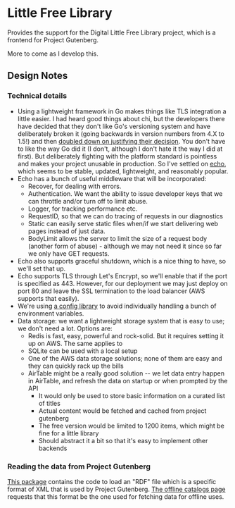 # Little Free Library
Provides the support for the Digital Little Free Library project, which is a frontend for Project Gutenberg.

More to come as I develop this.

## Design Notes

### Technical details

* Using a lightweight framework in Go makes things like TLS integration a little easier. I had heard good things about chi, but the developers there have decided that they don't like Go's versioning system and have deliberately broken it (going backwards in version numbers from 4.X to 1.5!) and then [doubled down on justifying their decision](https://github.com/go-chi/chi/issues/561). You don't have to like the way Go did it (I don't, although I don't hate it the way I did at first). But deliberately fighting with the platform standard is pointless and makes your project unusable in production. So I've settled on [echo](https://echo.labstack.com/), which seems to be stable, updated, lightweight, and reasonably popular.
* Echo has a bunch of useful middleware that will be incorporated:
    * Recover, for dealing with errors.
    * Authentication. We want the ability to issue developer keys that we can throttle and/or turn off to limit abuse.
    * Logger, for tracking performance etc.
    * RequestID, so that we can do tracing of requests in our diagnostics
    * Static can easily serve static files when/if we start delivering web pages instead of just data.
    * BodyLimit allows the server to limit the size of a request body (another form of abuse) - although we may not need it since so far we only have GET requests.
* Echo also supports graceful shutdown, which is a nice thing to have, so we'll set that up.
* Echo supports TLS through Let's Encrypt, so we'll enable that if the port is specified as 443. However, for our deployment we may just deploy on port 80 and leave the SSL termination to the load balancer (AWS supports that easily).
* We're using [a config library](https://github.com/codingconcepts/env) to avoid individually handling a bunch of environment variables.
* Data storage: we want a lightweight storage system that is easy to use; we don't need a lot. Options are:
    * Redis is fast, easy, powerful and rock-solid. But it requires setting it up on AWS. The same applies to
    * SQLite can be used with a local setup
    * One of the AWS data storage solutions; none of them are easy and they can quickly rack up the bills
    * AirTable might be a really good solution -- we let data entry happen in AirTable, and refresh the data on startup or when prompted by the API
        * It would only be used to store basic information on a curated list of titles
        * Actual content would be fetched and cached from project gutenberg
        * The free version would be limited to 1200 items, which might be fine for a little library
        * Should abstract it a bit so that it's easy to implement other backends


### Reading the data from Project Gutenberg

[This package](pkg/rdf) contains the code to load an "RDF" file which is a specific format of XML that is used by Project Gutenberg.
[The offline catalogs page](http://www.gutenberg.org/ebooks/offline_catalogs.html) requests that this format be the one used for fetching data for offline uses.


